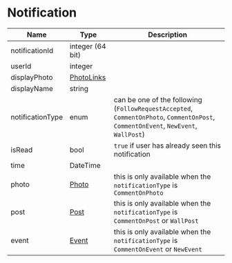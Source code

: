 Notification
=

|Name|Type|Description|
|----|----|-----------|
|notificationId|integer (64 bit)||
|userId|integer||
|displayPhoto|[PhotoLinks](https://github.com/zazzlife/api-docs/blob/master/objects/PhotoLinks.md)||
|displayName|string||
|notificationType|enum|can be one of the following (`FollowRequestAccepted`, `CommentOnPhoto`, `CommentOnPost`, `CommentOnEvent`, `NewEvent`, `WallPost`)|
|isRead|bool|`true` if user has already seen this notification|
|time|DateTime||
|photo|[Photo](https://github.com/zazzlife/api-docs/blob/master/objects/photo.md)|this is only available when the `notificationType` is `CommentOnPhoto`|
|post|[Post](https://github.com/zazzlife/api-docs/blob/master/objects/post.md)|this is only available when the `notificationType` is `CommentOnPost` or `WallPost`|
|event|[Event](https://github.com/zazzlife/api-docs/blob/master/objects/event.md)|this is only available when the `notificationType` is `CommentOnEvent` or `NewEvent`|
